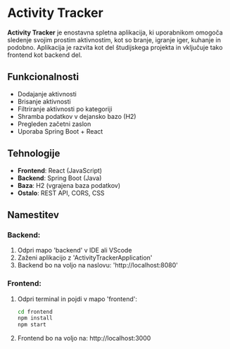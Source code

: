 # Activity Tracker

**Activity Tracker** je enostavna spletna aplikacija, ki uporabnikom omogoča sledenje svojim prostim aktivnostim, kot so branje, igranje iger, kuhanje in podobno. Aplikacija je razvita kot del študijskega projekta in vključuje tako frontend kot backend del.

## Funkcionalnosti
- Dodajanje aktivnosti
- Brisanje aktivnosti
- Filtriranje aktivnosti po kategoriji
- Shramba podatkov v dejansko bazo (H2)
- Pregleden začetni zaslon
- Uporaba Spring Boot + React


## Tehnologije
- **Frontend**: React (JavaScript)
- **Backend**: Spring Boot (Java)
- **Baza**: H2 (vgrajena baza podatkov)
- **Ostalo**: REST API, CORS, CSS

## Namestitev

### Backend:
1. Odpri mapo 'backend' v IDE ali VScode
2. Zaženi aplikacijo z 'ActivityTrackerApplication'
3. Backend bo na voljo na naslovu: 'http://localhost:8080'

### Frontend:
1. Odpri terminal in pojdi v mapo 'frontend':
   ```bash
   cd frontend
   npm install
   npm start
   ```
2. Frontend bo na voljo na: http://localhost:3000
